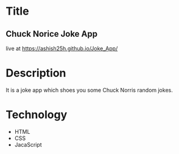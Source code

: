 # Title
## Chuck Norice Joke App

live at https://ashish25h.github.io/Joke_App/

# Description
It is a joke app which shoes you some Chuck Norris random jokes.

# Technology 
- HTML
- CSS
- JacaScript

